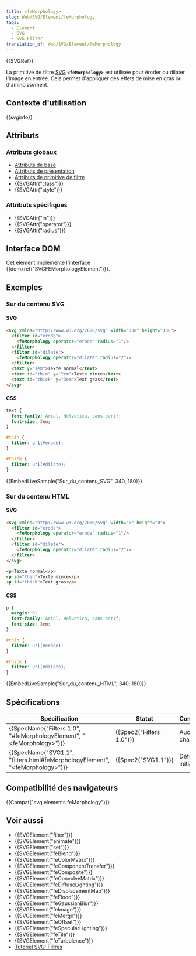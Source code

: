 ```yaml
---
title: <feMorphology>
slug: Web/SVG/Element/feMorphology
tags:
  - Element
  - SVG
  - SVG Filter
translation_of: Web/SVG/Element/feMorphology
---
```

{{SVGRef}}

La primitive de filtre [SVG](/fr/docs/Web/SVG) **`<feMorphology>`** est utilisée pour éroder ou dilater l'image en entrée. Cela permet d'appliquer des effets de mise en gras ou d'amincissement.

## Contexte d'utilisation

{{svginfo}}

## Attributs

### Attributs globaux

- [Attributs de base](/fr/docs/Web/SVG/Attribute#Attributs_de_base)
- [Attributs de présentation](/fr/docs/Web/SVG/Attribute#Attributs_de_présentation)
- [Attributs de primitive de filtre](/fr/docs/Web/SVG/Attribute#Attributs_de_primitives_de_filtre)
- {{SVGAttr("class")}}
- {{SVGAttr("style")}}

### Attributs spécifiques

- {{SVGAttr("in")}}
- {{SVGAttr("operator")}}
- {{SVGAttr("radius")}}

## Interface DOM

Cet élément implémente l'interface {{domxref("SVGFEMorphologyElement")}}.

## Exemples

### Sur du contenu SVG

#### SVG

```html
<svg xmlns="http://www.w3.org/2000/svg" width="300" height="180">
  <filter id="erode">
    <feMorphology operator="erode" radius="1"/>
  </filter>
  <filter id="dilate">
    <feMorphology operator="dilate" radius="2"/>
  </filter>
  <text y="1em">Texte normal</text>
  <text id="thin" y="2em">Texte mince</text>
  <text id="thick" y="3em">Text gras</text>
</svg>
```

#### CSS

```css
text {
  font-family: Arial, Helvetica, sans-serif;
  font-size: 3em;
}

#thin {
  filter: url(#erode);
}

#thick {
  filter: url(#dilate);
}
```

{{EmbedLiveSample("Sur_du_contenu_SVG", 340, 180)}}

### Sur du contenu HTML

#### SVG

```html
<svg xmlns="http://www.w3.org/2000/svg" width="0" height="0">
  <filter id="erode">
    <feMorphology operator="erode" radius="1"/>
  </filter>
  <filter id="dilate">
    <feMorphology operator="dilate" radius="2"/>
  </filter>
</svg>

<p>Texte normal</p>
<p id="thin">Texte mince</p>
<p id="thick">Text gras</p>
```

#### CSS

```css
p {
  margin: 0;
  font-family: Arial, Helvetica, sans-serif;
  font-size: 3em;
}

#thin {
  filter: url(#erode);
}

#thick {
  filter: url(#dilate);
}
```

{{EmbedLiveSample("Sur_du_contenu_HTML", 340, 180)}}

## Spécifications

| Spécification                                                                                                | Statut                           | Commentaire         |
| ------------------------------------------------------------------------------------------------------------ | -------------------------------- | ------------------- |
| {{SpecName("Filters 1.0", "#feMorphologyElement", "&lt;feMorphology&gt;")}}         | {{Spec2("Filters 1.0")}} | Aucun changement    |
| {{SpecName("SVG1.1", "filters.html#feMorphologyElement", "&lt;feMorphology&gt;")}} | {{Spec2("SVG1.1")}}         | Définition initiale |

## Compatibilité des navigateurs

{{Compat("svg.elements.feMorphology")}}

## Voir aussi

- {{SVGElement("filter")}}
- {{SVGElement("animate")}}
- {{SVGElement("set")}}
- {{SVGElement("feBlend")}}
- {{SVGElement("feColorMatrix")}}
- {{SVGElement("feComponentTransfer")}}
- {{SVGElement("feComposite")}}
- {{SVGElement("feConvolveMatrix")}}
- {{SVGElement("feDiffuseLighting")}}
- {{SVGElement("feDisplacementMap")}}
- {{SVGElement("feFlood")}}
- {{SVGElement("feGaussianBlur")}}
- {{SVGElement("feImage")}}
- {{SVGElement("feMerge")}}
- {{SVGElement("feOffset")}}
- {{SVGElement("feSpecularLighting")}}
- {{SVGElement("feTile")}}
- {{SVGElement("feTurbulence")}}
- [Tutoriel SVG: Filtres](/fr/docs/Web/SVG/Tutoriel/filtres)

